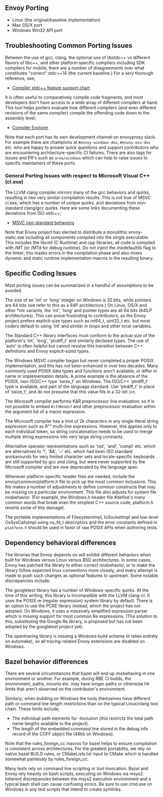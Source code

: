 ## Envoy Porting

* Linux (the original/baseline implementation)
* Mac OS/X port 
* Windows Win32 API port

## Troubleshooting Common Porting Issues

Between the use of gcc, clang, the optional use of libstdc++ vs different flavors of libc++,
and other platform specific compilers including SDK compilers for mobile, there are a number
of disagreements over what constitutes "correct" stdc++14 (the current baseline.) For a very
thorough reference, see;

* [Compiler stdc++ feature support chart](https://en.cppreference.com/w/cpp/compiler_support)

It is often useful to comparatively compile code fragments, and most developers don't have access
to a wide array of different compilers at hand. This tool helps porters evaluate how different
compilers (and even different revisions of the same compiler) compile the offending code
down to the assembly level;

* [Compiler Explorer](https://godbolt.org/)

Note that each port has its own development channel on envoyproxy slack. For example there
are champions at `#envoy-windows-dev`, `#envoy-osx-dev` etc. who are happy to answer quick
questions and support contributors who are encountering architecture-specific CI failures.
There are also tags for issues and PR's such as `area/windows` which can help to raise
issues to specific maintainers of these ports.

### General Porting Issues with respect to Microsoft Visual C++ (cl.exe)

The LLVM clang compiler mirrors many of the gcc behaviors and quirks, resulting in two very
similar compilation results. This is not true of MSVC cl.exe, which has a number of unique quirks,
and deviations from non-standard clang/gcc quirks. Here are some links documenting these deviations
from ISO stdc++;

* [MSVC non-standard behaviors](https://docs.microsoft.com/en-us/cpp/cpp/nonstandard-behavior?view=vs-2019)

Note that Envoy project has elected to distribute a monolithic envoy-static.exe including
all components compiled into the single executable. This includes the libcmt (C Runtime)
and cpp libraries; all code is compiled with /MT (or /MTd for debug runtime). Do not inject
the /nodefaultlib flag to the linker; this masks errors in the compilation phase and also
mixes dynamic and static runtime implementation macros in the resulting binary.

## Specific Coding Issues

Most porting issues can be summarized in a handful of assumptions to be avoided.

The size of an 'int' or 'long' integer on Windows is 32 bits, while pointers are 64 bits
(we refer to this as a 64P architecture.) On Linux, OS/X and other *nix variants, the 'int',
'long' and pointer types are all 64 bits (64ILP architectures).
This can prove frustrating to contributors, as the Envoy project prefers explicit-size types
such as int64_t, uint32_t etc. but most coders default to using 'int' and similar in loops
and other local variables.

The Standard C++ library interfaces must conform to the actual size of the platform's 'int',
'long', 'ptrdiff_t' and similarly declared types. The use of 'auto' is often helpful but cannot
resolve this transition between C++ definitions and Envoy explicit-sized types.

The Windows MSVC compiler began but never completed a proper POSIX implementation, and this
has not been enhanced in over two decades. Many commonly used POSIX data types and functions
aren't available, or differ in name or implementation details. A prime example is the absence
of the POSIX, non-ISO/C++ type 'ssize_t' on Windows. The ISO/C++ 'ptrdiff_t' type is available,
and part of the language standard. Use 'ptrdiff_t' in place of 'ssize_t', and do not presume
that this value fits in a 32-bit `int`.

The Microsoft compiler performs K&R preprocessor line evaluation, so it is not possible to
embed `#if`/`#endif` and other preprocessor evaluation within the argument list of a macro
expression.

The Microsoft compiler has a limit of 2k characters in any single literal string expression
such as R"" multi-line expressions. However, this applies only to each individual token, so
string concatenation needs to be used to merge multiple string expressions into very large
string constants.

Alternative operator representations such as 'not', 'and', 'compl' etc. which are alternatives
to '!', '&&', '~' etc. which had been ISO standard workarounds for very limited character sets and
locale-specific keyboards are still supported by gcc and clang, but were never supported by the 
Microsoft compiler and are now deprecated by the language spec.

Whenever platform-specific header files are needed, include the envoy/common/platform.h file to pick
up the most common inclusions. This file makes a number of adjustments to define common constructs
that may be missing on a particular environment. This file also adjusts for system file misbehavior.
(For example, the Windows.h header file #define's many common words that break even the simplest C++
source code; platform.h reverts some of this damage).

The portable implementations of FilesystemImpl, IoSocketImpl and low-level OsSysCallsImpl using
os_fd_t descriptors and the error constants defined in `platform.h` should be used in favor of raw
POSIX APIs when authoring tests.

## Dependency behavioral differences

The libraries that Envoy depends on will exhibit different behaviors when built for Windows
versus Linux versus BSD architectures. In some cases, Envoy has patched the library to either
correct misbehavior, or to make the library follow expected linux conventions more closely,
and every attempt is made to push such changes as optional features to upstream. Some notable
discrepancies include;

The googletest library has a number of Windows-specific quirks. At the time of this writing,
this library is incompatible with the LLVM clang-cl. It uses the POSIX re (regular expression)
system library by default. There is an option to use the PCRE library instead, which the
project has not adopted. On Windows, it uses a massively simplified expression parser which
is missing support for most common Re expressions. (The solution to this, substituting the
Google Re library, is proposed but has not been adopted by the googletest project yet).

The opentracing library is missing a Windows build schema (it relies entirely on automake),
so all tracing-related Envoy extensions are disabled on Windows.

## Bazel behavior differences

There are several circumstances that bazel will end up misbehaving in one environment or another.
For example, during RBE CI builds, the environment, paths, mounts etc. may have longer paths or
otherwise hit limits that aren't observed on the contributor's environment.

Similarly, when building on Windows the tools themselves have different path or command line length
restrictions than on the typical Linux/clang tool chain. These limits include;

* The individual path elements for -Inclusion (this restricts the total path name lengths available to the project).
* The length of the embedded command line stored in the debug info record of the COFF object file (48kb on Windows).

Note that the rules_foreign_cc macros for bazel helps to ensure compilation is consistent across
architectures. For the greatest portability, we rely on native bazel BUILD rules, or CMakeLists.txt
input to CMake which is handled somewhat painlessly by rules_foreign_cc.

Many tests rely on command line scripting or tool invocation. Bazel and Envoy rely heavily on bash scripts, executing
on Windows via msys2. Inherent discrepancies between the msys2 execution environment and a typical bash shell can
cause confusing errors. Be sure to use cmd.exe on Windows in any test scripts that intend to create symlinks.


